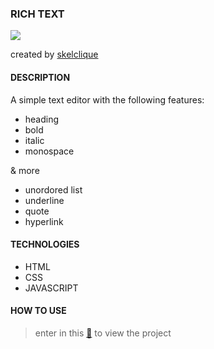 ### RICH TEXT

![](https://skelclique.github.io/rich-text/assets/logo.png)

created by [skelclique](https://github.com/skelclique)
  
#### DESCRIPTION

A simple text editor with the following features:  

- heading
- bold
- italic
- monospace

& more

- unordored list
- underline
- quote
- hyperlink

#### TECHNOLOGIES

- HTML
- CSS
- JAVASCRIPT

#### HOW TO USE

> enter in this [🔗](https://skelclique.github.io/rich-text/) to view the project

